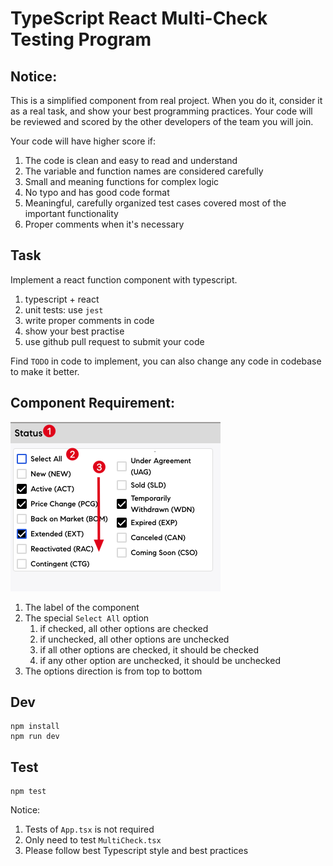 TypeScript React Multi-Check Testing Program
============================================

## Notice:

This is a simplified component from real project.
When you do it, consider it as a real task, and show your best programming practices.
Your code will be reviewed and scored by the other developers of the team you will join.

Your code will have higher score if:

1. The code is clean and easy to read and understand
2. The variable and function names are considered carefully
3. Small and meaning functions for complex logic
4. No typo and has good code format
5. Meaningful, carefully organized test cases covered most of the important functionality
6. Proper comments when it's necessary

## Task

Implement a react function component with typescript.

1. typescript + react
2. unit tests: use `jest`
3. write proper comments in code
4. show your best practise
5. use github pull request to submit your code

Find `TODO` in code to implement, you can also change any code in codebase to make it better.

## Component Requirement:

![demo](./images/demo.png)

1. The label of the component
2. The special `Select All` option
   1. if checked, all other options are checked
   2. if unchecked, all other options are unchecked
   3. if all other options are checked, it should be checked
   4. if any other option are unchecked, it should be unchecked
3. The options direction is from top to bottom

## Dev

```
npm install
npm run dev
```

## Test

```
npm test
```

Notice:
1. Tests of `App.tsx` is not required
2. Only need to test `MultiCheck.tsx`
3. Please follow best Typescript style and best practices
